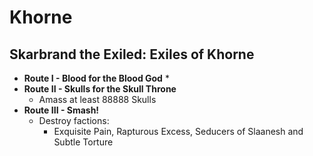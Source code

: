 # Khorne

## Skarbrand the Exiled: Exiles of Khorne

* **Route I - Blood for the Blood God**
    * 
* **Route II - Skulls for the Skull Throne**
    * Amass at least 88888 Skulls
* **Route III - Smash!**
    * Destroy factions:
        * Exquisite Pain, Rapturous Excess, Seducers of Slaanesh and Subtle Torture